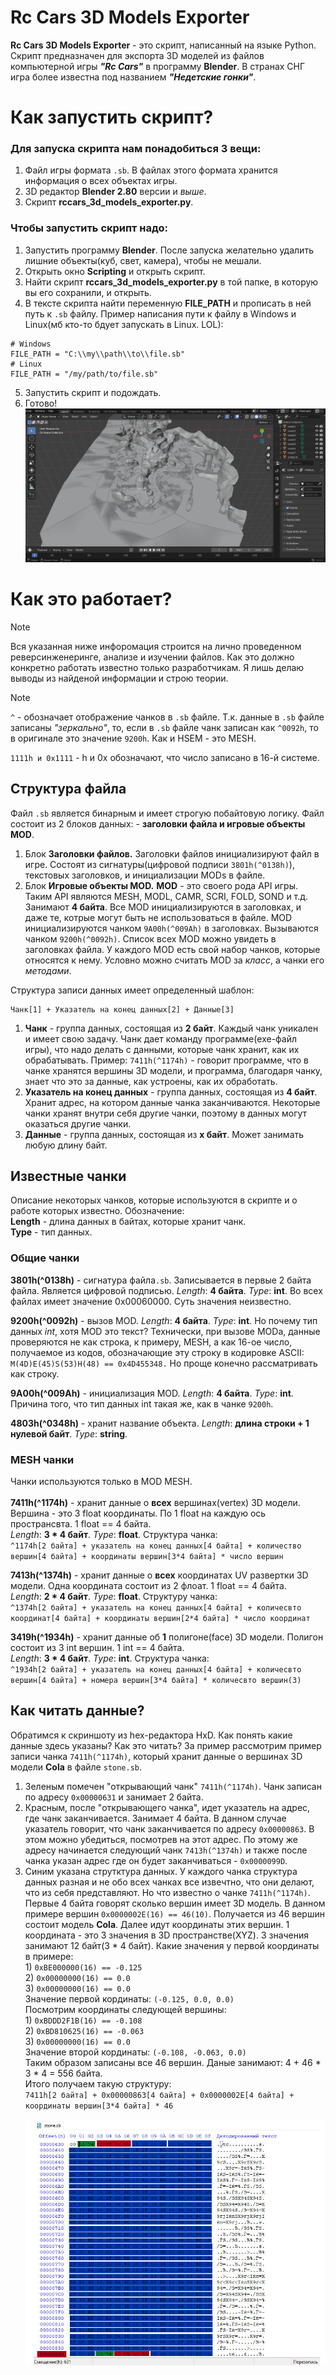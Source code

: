 # Rc Cars 3D Models Exporter
**Rc Cars 3D Models Exporter** - это скрипт, написанный на языке Python. Скрипт предназначен для экспорта 3D моделей из файлов компьютерной игры ***"Rc Cars"*** в программу **Blender**. В странах СНГ игра более известна под названием ***"Недетские гонки"***.

# Как запустить скрипт?
### Для запуска скрипта нам понадобиться 3 вещи:
1. Файл игры формата `.sb`. В файлах этого формата хранится информация о всех объектах игры.
2. 3D редактор **Blender 2.80** версии и _выше_.
3. Скрипт **rccars_3d_models_exporter.py**.

### Чтобы запустить скрипт надо:
1. Запустить программу **Blender**. После запуска желательно удалить лишние объекты(куб, свет, камера), чтобы не мешали.
2. Открыть окно **Scripting** и открыть скрипт.
3. Найти скрипт **rccars_3d_models_exporter.py** в той папке, в которую вы его сохранили, и открыть.
4. В тексте скрипта найти переменную **FILE_PATH** и прописать в ней путь к `.sb` файлу. Пример написания пути к файлу в Windows и Linux(мб кто-то бдует запускать в Linux. LOL):
```
# Windows
FILE_PATH = "C:\\my\\path\\to\\file.sb"
# Linux
FILE_PATH = "/my/path/to/file.sb"
```
5. Запустить скрипт и подождать.
6. Готово!
![beach_1.sb](/image/result_example_1.jpg)
# Как это работает?
> [!NOTE]
> Вся указанная ниже инфоромация строится на лично проведенном реверсинженеринге, анализе и изучении файлов. Как это должно конкретно работать известно только разработчикам.
> Я лишь делаю выводы из найденой информации и строю теории.

> [!NOTE]
> `^` - обозначает отображение чанков в `.sb` файле. Т.к. данные в `.sb` файле записаны _"зеркально"_, то, 
> если в `.sb` файле чанк записан как `^0092h`, то в оригинале это значение `9200h`. Как и HSEM - это MESH.
>
> `1111h и 0x1111` - h и 0x обозначают, что число записано в 16-й системе.

## Структура файла
Файл `.sb` является бинарным и имеет строгую побайтовую логику. Файл состоит из 2 блоков данных: - **заголовки файла и игровые объекты MOD**.
1. Блок **Заголовки файлов.**
Заголовки файлов инициализируют файл в игре. Состоят из сигнатуры(цифровой подписи `3801h(^0138h)`), текстовых заголовков, и инициализации MODs в файле. 
2. Блок **Игровые объекты MOD.**
**MOD** - это своего рода API игры. Таким API являются MESH, MODL, CAMR, SCRI, FOLD, SOND и т.д. Занимают **4 байта**. Все MOD инициализируются в заголовках, и даже те, котрые могут быть не использоваться в файле. MOD инициализируются чанком `9A00h(^009Ah)` в заголовках. Вызываются чанком `9200h(^0092h)`. Список всех MOD можно увидеть в заголовках файла. У каждого MOD есть свой набор чанков, которые относятся к нему. Условно можно считать MOD за _класс_, а чанки его _методами_.

Структура записи данных имеет определенный шаблон: 
```
Чанк[1] + Указатель на конец данных[2] + Данные[3]
```
1. **Чанк** - группа данных, состоящая из **2 байт**. Каждый чанк уникален и имеет свою задачу. Чанк дает команду программе(exe-файл игры), что надо делать с данными, которые чанк хранит, как их обрабатывать. Пример: `7411h(^1174h)` - говорит программе, что в чанке хранятся вершины 3D модели, и программа, благодаря чанку, знает что это за данные, как устроены, как их обработать.
2. **Указатель на конец данных** - группа данных, состоящая из **4 байт**. Хранит адрес, на котором данные чанка заканчиваются. Некоторые чанки хранят внутри себя другие чанки, поэтому в данных могут оказаться другие чанки.
3. **Данные** - группа данных, состоящая из **x байт**. Может занимать любую длину байт.

## Известные чанки
Описание некоторых чанков, которые используются в скрипте и о работе которых известно.
Обозначение:<br/>**Length** - длина данных в байтах, которые хранит чанк.<br/>**Type** - тип данных.
### Общие чанки
**3801h(^0138h)**  - сигнатура файла`.sb`. Записывается в первые 2 байта файла. Является цифровой подписью. _Length_: **4 байта**. _Type_: **int**. Во всех файлах имеет значение 0x00060000. Суть значения неизвестно.

**9200h(^0092h)**  - вызов MOD. _Length_: **4 байта**. _Type_: **int**. Но почему тип данных _int_, хотя MOD это текст? Технически, при вызове MODa, данные проверяются не как строка, к примеру, MESH, а как 16-ое число, получаемое из кодов, обозначающие эту строку в кодировке ASCII: `M(4D)E(45)S(53)H(48) == 0x4D455348.` Но проще конечно рассматривать как строку.

**9A00h(^009Ah)**  - инициализация MOD. _Length_: **4 байта**. _Type_: **int**. Причина того, что тип данных int такая же, как в чанке `9200h`.

**4803h(^0348h)** - хранит название объекта. _Length_: **длина строки + 1 нулевой байт**. _Type_: **string**.

### MESH чанки
Чанки используются только в MOD MESH.<br/><br/>
**7411h(^1174h)** - хранит данные о **всех** вершинах(vertex) 3D модели. Вершина - это 3 float координаты. По 1 float на каждую ось пространсвта. 1 float == 4 байта.<br/>_Length_: **3 * 4 байт**. _Type_: **float**. Структура чанка:<br/>
`^1174h[2 байта] + указатель на конец данных[4 байта] + количество вершин[4 байта] + координаты вершин[3*4 байта] * число вершин`

**7413h(^1374h)** - хранит данные о **всех** координатах UV развертки 3D модели. Одна координата состоит из 2 флоат. 1 float == 4 байта.<br/>_Length_: **2 * 4 байт**. _Type_: **float**. Структуру чанка:<br/>
`^1374h[2 байта] + указатель на конец данных[4 байта] + количесвто координат[4 байта] + координаты вершин[2*4 байта] * число координат`

**3419h(^1934h)** - хранит данные об **1** полигоне(face) 3D модели. Полигон состоит из 3 int вершин. 1 int == 4 байта.<br/>_Length_: **3 * 4 байт**. _Type_: **int**. Структура чанка:<br/>
`^1934h[2 байта] + указатель на конец данных[4 байта] + количесвто вершин[4 байта] + номера вершин[3*4 байта] * количесвто вершин(3)`
## Как читать данные?
Обратимся к скриншоту из hex-редактора HxD. Как понять какие данные здесь указаны? Как это читать?
За пример рассмотрим пример записи чанка `7411h(^1174h)`, который хранит данные о вершинах 3D модели **Cola** в файле `stone.sb`.
1. Зеленым помечен "открывающий чанк" `7411h(^1174h)`. Чанк записан по адресу `0x00000631` и занимает 2 байта.
2. Красным, после "открывающего чанка", идет указатель на адрес, где чанк заканчивается. Занимает 4 байта. В данном случае указатель говорит, что чанк заканчивается по адресу `0x00000863`. В этом можно убедиться, посмотрев на этот адрес. По этому же адресу начинается следующий чанк `7413h(^1374h)` и также после чанка указан адрес где он будет заканчиваться - `0x0000099D`.
3. Синим указана струтктура данных. У каждого чанка структура данных разная и не обо всех чанках все извечтно, что они делают, что из себя представляют. Но что известно о чанке `7411h(^1174h)`. Первые 4 байта говорят сколько вершин имеет 3D модель. В данном примере вершин `0x0000002E(16) == 46(10)`. Получается из 46 вершин состоит модель **Cola**. Далее идут координаты этих вершин. 1 координата - это 3 значения в 3D пространстве(XYZ). 3 значения занимают 12 байт(3 * 4 байт). Какие значения у первой координаты в примере:
<br/>    1) `0xBE000000(16) == -0.125`
<br/>    2) `0x00000000(16) == 0.0`
<br/>    3) `0x00000000(16) == 0.0`<br/>
Значение первой кординаты: `(-0.125, 0.0, 0.0)`<br/>
Посмотрим координаты следующей вершины:
<br/>    1) `0xBDDD2F1B(16) == -0.108`
<br/>    2) `0xBD810625(16) == -0.063`
<br/>    3) `0x00000000(16) == 0.0`<br/>
Значение второй кординаты: `(-0.108, -0.063, 0.0)`<br/>
Таким образом записаны все 46 вершин. Даные занимают: 4 + 46 * 3 * 4 = 556 байта.
<br/>Итого получаем такую структуру:<br/>
`7411h[2 байта] + 0x00000863[4 байта] + 0x0000002E[4 байта] + координаты вершин[3*4 байта] * 46`
<br/><br/>
![Example](/image/2025-02-12_181419.jpg)


